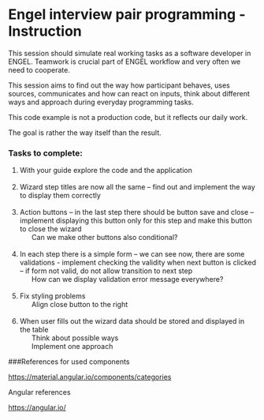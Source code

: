 # Engel interview pair programming - Instruction

<p>This session should simulate real working tasks as a software developer in ENGEL. 
Teamwork is crucial part of ENGEL workflow and very often we need to cooperate.</p>

<p>This session aims to find out the way how participant behaves, uses sources, 
communicates and how can react on inputs, think about different ways and approach 
during everyday programming tasks.</p>

<p>This code example is not a production code, but it reflects our daily work.</p>

<p>The goal is rather the way itself than the result.</p>

### Tasks to complete:
<ol>
<li>With your guide explore the code and the application <br><br></li>
<li>Wizard step titles are now all the same – find out and implement the way to display them correctly<br><br></li>
<li>Action buttons – in the last step there should be button save and close – implement displaying this button only for this step and make this button to close the wizard
	 <ul>Can we make other buttons also conditional?</ul><br></li>  
<li>In each step there is a simple form – we can see now, there are some validations 
- implement checking the validity when next button is clicked 
– if form not valid, do not allow transition to next step
<ul>How can we display validation error message everywhere?</ul><br></li>

<li>Fix styling problems
	<ul>Align close button to the right</ul><br></li>
<li>When user fills out the wizard data should be stored and displayed in the table
	<ul>Think about possible ways</ul>
	<ul>Implement one approach</ul></li>
</ol>



###References for used components

https://material.angular.io/components/categories

Angular references

https://angular.io/
